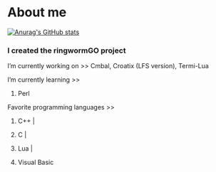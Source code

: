 # About me

[![Anurag's GitHub stats](https://github-readme-stats.vercel.app/api?username=StjepanBM1)](https://github.com/anuraghazra/github-readme-stats)

### I created the ringwormGO project

I’m currently working on  >>
        Cmbal, Croatix (LFS version), Termi-Lua
        
I’m currently learning >>

   1. Perl
            
Favorite programming languages >>
   1. C++ |

   2. C   |

   3. Lua |

   4. Visual Basic
